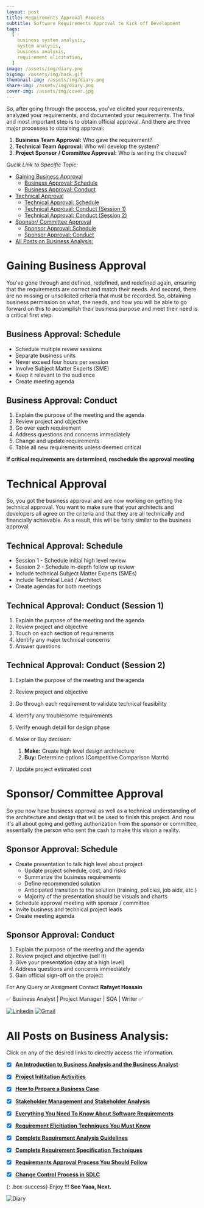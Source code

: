 ```yaml
---
layout: post
title: Requirements Approval Process
subtitle: Software Requirements Approval to Kick off Development
tags:
  [
    business system analysis,
    system analysis,
    business analysis,
    requirement elicitation,
  ]
image: /assets/img/diary.png
bigimg: /assets/img/back.gif
thumbnail-img: /assets/img/diary.png
share-img: /assets/img/diary.png
cover-img: /assets/img/cover.jpg
---
```


So, after going through the process, you've elicited your requirements, analyzed your requirements, and documented your requirements. The final and most important step is to obtain official approval. And there are three major processes to obtaining approval:

1. **Business Team Approval:** Who gave the requirement? 
2. **Technical Team Approval:** Who will develop the system? 
3. **Project Sponsor / Committee Approval:** Who is writing the cheque?

_Qucik Link to Specific Topic:_

- [Gaining Business Approval](#gaining-business-approval)
  - [Business Approval: Schedule](#business-approval-schedule)
  - [Business Approval: Conduct](#business-approval-conduct)
- [Technical Approval](#technical-approval)
  - [Technical Approval: Schedule](#technical-approval-schedule)
  - [Technical Approval: Conduct (Session 1)](#technical-approval-conduct-session-1)
  - [Technical Approval: Conduct (Session 2)](#technical-approval-conduct-session-2)
- [Sponsor/ Committee Approval](#sponsor-committee-approval)
  - [Sponsor Approval: Schedule](#sponsor-approval-schedule)
  - [Sponsor Approval: Conduct](#sponsor-approval-conduct)
- [All Posts on Business Analysis:](#all-posts-on-business-analysis)

# Gaining Business Approval

You've gone through and defined, redefined, and redefined again, ensuring that the requirements are correct and match their needs. And second, there are no missing or unsolicited criteria that must be recorded. So, obtaining business permission on what, the needs, and how you will be able to go forward on this to accomplish their business purpose and meet their need is a critical first step.

## Business Approval: Schedule
- Schedule multiple review sessions
- Separate business units
- Never exceed four hours per session
- Involve Subject Matter Experts (SME)
- Keep it relevant to the audience
- Create meeting agenda

## Business Approval: Conduct
 1. Explain the purpose of the meeting and the agenda 
 2. Review project and objective
 3. Go over each requirement 
 4. Address questions and concerns immediately 
 5. Change and update requirements 
 6. Table all new requirements unless deemed critical

**If critical requirements are determined, reschedule the approval meeting**

# Technical Approval

So, you got the business approval and are now working on getting the technical approval. You want to make sure that your architects and developers all agree on the criteria and that they are all technically and financially achievable. As a result, this will be fairly similar to the business approval.

## Technical Approval: Schedule
- Session 1 - Schedule initial high level review
- Session 2 - Schedule in-depth follow up review
- Include technical Subject Matter Experts (SMEs)
- Include Technical Lead / Architect
- Create agendas for both meetings

## Technical Approval: Conduct (Session 1) 
1. Explain the purpose of the meeting and the agenda 
2. Review project and objective
3. Touch on each section of requirements
4. Identify any major technical concerns
5.  Answer questions

## Technical Approval: Conduct (Session 2) 
1. Explain the purpose of the meeting and the agenda
2. Review project and objective 
3. Go through each requirement to validate technical feasibility
4. Identify any troublesome requirements 
5. Verify enough detail for design phase 
6. Make or Buy decision:
   1. **Make:** Create high level design architecture
   2. **Buy:** Determine options (Competitive Comparison Matrix)

 1. Update project estimated cost

# Sponsor/ Committee Approval

So you now have business approval as well as a technical understanding of the architecture and design that will be used to finish this project. And now it's all about going and getting authorization from the sponsor or committee, essentially the person who sent the cash to make this vision a reality.

## Sponsor Approval: Schedule
-  Create presentation to talk high level about project
    - Update project schedule, cost, and risks
    - Summarize the business requirements
    - Define recommended solution
    - Anticipated transition to the solution (training, policies, job aids, etc.)
    - Majority of the presentation should be visuals and charts
-  Schedule approval meeting with sponsor / committee
-  Invite business and technical project leads
-  Create meeting agenda
## Sponsor Approval: Conduct 
1. Explain the purpose of the meeting and the agenda 
2. Review project and objective (sell it)
3. Give your presentation (stay at a high level)
4. Address questions and concerns immediately 
5. Gain official sign-off on the project





For Any Query or Assigment Contact 
**Rafayet Hossain**

✅ Business Analyst | Project Manager | SQA | Writer ✅


[![Linkedin](https://img.shields.io/badge/-LinkedIn-blue?style=flat&logo=Linkedin&logoColor=white)](https://www.linkedin.com/in/rafayethossain/)
[![Gmail](https://img.shields.io/badge/-Gmail-c14438?style=flat&logo=Gmail&logoColor=white)](mailto:rafayet13@gmail.com)




 
# All Posts on Business Analysis:  

Click on any of the desired links to directly access the information.

- [x]  [**An Introduction to Business Analysis and the Business Analyst**](https://rafayethossain.github.io/2019-01-22-Introduction-to-Business-Analysis/)
- [x]  [**Project Inititation Activities**](https://rafayethossain.github.io/2019-02-21-Project-Initiation-Business-Analysis-Activities/)
- [x]  [**How to Prepare a Business Case**](https://rafayethossain.github.io/2019-02-25-How-to-Prepare-Business-Case-Business-Analyst/)
- [x]  [**Stakeholder Management and Stakeholder Analysis**](https://rafayethossain.github.io/2019-02-27-Stakeholder-Management-Business-Analyst/)  
- [x]  [**Everything You Need To Know About Software Requirements**](https://rafayethossain.github.io/2019-03-03-What-is-Software-Requirements/)
- [x]  [**Requirement Elicitiation Techniques You Must Know**](https://rafayethossain.github.io/2019-03-30-Requirement-Elicitation-Complete-Guidelines/)
- [x]  [**Complete Requirement Analysis Guidelines**](https://rafayethossain.github.io/2019-04-04-Requirement-Analysis-Guidelines/)
- [x]  [**Complete Requirement Specification Techniques**](https://rafayethossain.github.io/2019-05-01-Requirement-Specification-Techniques/)
- [x]  [**Requirements Approval Process You Should Follow**](https://rafayethossain.github.io/2019-06-06-Requirement-Approval-Process/)
- [x]  [**Change Control Process in SDLC**](https://rafayethossain.github.io/2019-07-07-Change-Control-Process-in-SDLC/)


{: .box-success}
Enjoy !!!
**See Yaaa, Next.**

![Diary](/assets/img/diary.png "Diary")
